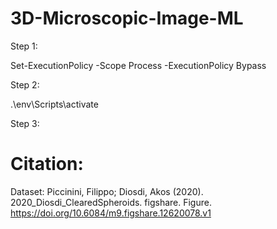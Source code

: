 # 3D-Microscopic-Image-ML

Step 1:

Set-ExecutionPolicy -Scope Process -ExecutionPolicy Bypass

Step 2:

.\env\Scripts\activate

Step 3:


# Citation:
Dataset: Piccinini, Filippo; Diosdi, Akos (2020). 2020_Diosdi_ClearedSpheroids. figshare. Figure. https://doi.org/10.6084/m9.figshare.12620078.v1